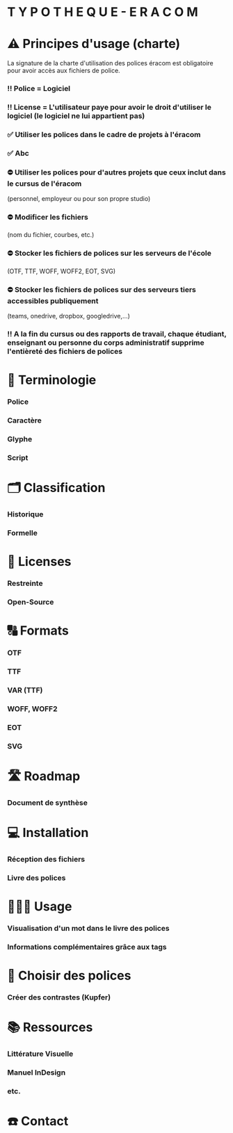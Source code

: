 # T Y P O T H E Q U E - E R A C O M

# ⚠️ Principes d'usage (charte)

La signature de la charte d'utilisation des polices éracom est obligatoire pour avoir accès aux fichiers de police.

### ‼️ Police = Logiciel
### ‼️ License = L'utilisateur paye pour avoir le droit d'utiliser le logiciel (le logiciel ne lui appartient pas)

### ✅ Utiliser les polices dans le cadre de projets à l'éracom
### ✅ Abc

### ⛔️ Utiliser les polices pour d'autres projets que ceux inclut dans le cursus de l'éracom  
(personnel, employeur ou pour son propre studio)
### ⛔️ Modificer les fichiers  
(nom du fichier, courbes, etc.)
### ⛔️ Stocker les fichiers de polices sur les serveurs de l'école  
(OTF, TTF, WOFF, WOFF2, EOT, SVG)
### ⛔️ Stocker les fichiers de polices sur des serveurs tiers accessibles publiquement  
(teams, onedrive, dropbox, googledrive,…)

### ‼️ A la fin du cursus ou des rapports de travail, chaque étudiant, enseignant ou personne du corps administratif supprime l'entièreté des fichiers de polices

# 🌈 Terminologie

### Police
### Caractère
### Glyphe
### Script

# 🗂️ Classification

### Historique
### Formelle

# 📝 Licenses

### Restreinte
### Open-Source

# 🔠 Formats

### OTF
### TTF
### VAR (TTF)
### WOFF, WOFF2
### EOT
### SVG

# 🛣️ Roadmap

### Document de synthèse

# 💻 Installation

### Réception des fichiers
### Livre des polices

# 👩🏼‍💻 Usage

### Visualisation d'un mot dans le livre des polices
### Informations complémentaires grâce aux tags

# 🍻 Choisir des polices

### Créer des contrastes (Kupfer)

# 📚 Ressources

### Littérature Visuelle
### Manuel InDesign
### etc.

# ☎️ Contact
